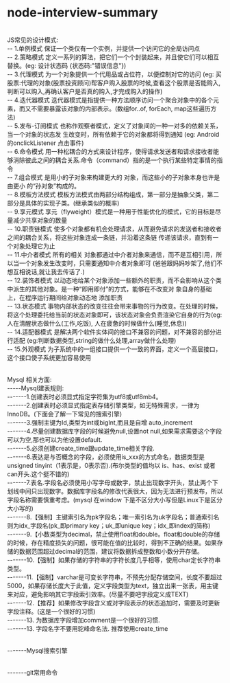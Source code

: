 # node-interview-summary
<br> JS常见的设计模式:
<br> -- 1.单例模式 保证一个类仅有一个实例，并提供一个访问它的全局访问点
<br> -- 2.策略模式 定义一系列的算法，把它们一个个封装起来，并且使它们可以相互替换。(eg: 设计状态码 {状态码:"错误信息"})
<br> -- 3.代理模式 为一个对象提供一个代用品或占位符，以便控制对它的访问 (eg: 买股票:代理的对象(股票投资顾问)帮客户购入股票的时候,查看这个股票是否能购入,判断可以购入,再确认客户是否真的购入,才完成购入的操作)
<br> -- 4.迭代器模式 迭代器模式是指提供一种方法顺序访问一个聚合对象中的各个元素，而又不需要暴露该对象的内部表示。(数组for..of, forEach, map这些遍历方法)
<br> -- 5.发布-订阅模式 也称作观察者模式，定义了对象间的一种一对多的依赖关系，当一个对象的状态发 生改变时，所有依赖于它的对象都将得到通知 (eg: Android的onclickListener 点击事件)
<br> -- 6.命令模式 用一种松耦合的方式来设计程序，使得请求发送者和请求接收者能够消除彼此之间的耦合关系.命令（command）指的是一个执行某些特定事情的指令
<br> -- 7.组合模式 是用小的子对象来构建更大的 对象，而这些小的子对象本身也许是由更小 的“孙对象”构成的。
<br> -- 8.模板方法模式 模板方法模式由两部分结构组成，第一部分是抽象父类，第二部分是具体的实现子类。(继承类似的概率)
<br> -- 9.享元模式 享元（flyweight）模式是一种用于性能优化的模式，它的目标是尽量减少共享对象的数量
<br> -- 10.职责链模式 使多个对象都有机会处理请求，从而避免请求的发送者和接收者之间的耦合关系，将这些对象连成一条链，并沿着这条链 传递该请求，直到有一个对象处理它为止
<br> -- 11.中介者模式 所有的相关 对象都通过中介者对象来通信，而不是互相引用，所以当一个对象发生改变时，只需要通知中介者对象即可 (爸爸跟妈妈吵架了,他们不想互相说话,就让我去传话了.)
<br> -- 12.装饰者模式 以动态地给某个对象添加一些额外的职责，而不会影响从这个类中派生的其他对象。是一种“即用即付”的方式，能够在不改变对 象自身的基础上，在程序运行期间给对象动态地 添加职责
<br> -- 13.状态模式 事物内部状态的改变往往会带来事物的行为改变。在处理的时候，将这个处理委托给当前的状态对象即可，该状态对象会负责渲染它自身的行为(eg: 人在清醒状态做什么(工作,吃饭), 人在疲惫的时候做什么(睡觉,休息))
<br> -- 14.适配器模式 是解决两个软件实体间的接口不兼容的问题，对不兼容的部分进行适配 (eg:判断数据类型,string的做什么处理,array做什么处理)
<br> -- 15.外观模式 为子系统中的一组接口提供一个一致的界面，定义一个高层接口，这个接口使子系统更加容易使用

<br> Mysql 相关方面:
<br> -----Mysql建表规则:
<br> -------1.创建表时必须显式指定字符集为utf8或utf8mb4。
<br> -------2.创建表时必须显式指定表存储引擎类型，如无特殊需求，一律为InnoDB。(下面会了解一下常见的搜索引擎)
<br> -------3.强制主键为Id,类型为int或bigInt,而且是自增 auto_increment
<br> -------4.尽量创建数据库字段的时候避免null,设置not null,如果需求需要这个字段可以为空,那也可以为他设置default.
<br> -------5.必须创建create_time跟update_time相关字段.
<br> -------6.表达是与否概念的字段，必须使用is_xxx的方式命名，数据类型是unsigned tinyint（1表示是，0表示否).(布尔类型的值均以 is、has、exist 或者 can开头.这个挺不错的)
<br> -------7.表名.字段名必须使用小写字母或数字，禁止出现数字开头，禁止两个下划线中间只出现数字。数据库字段名的修改代表很大，因为无法进行预发布，所以字段名称需要慎重考虑。(mysql 在window 下是不区分大小写但是Linux下是区分大小写的)
<br> -------8.【强制】主键索引名为pk字段名；唯一索引名为uk字段名；普通索引名则为idx_字段名(pk_即primary key；uk_即unique key；idx_即index的简称)
<br> -------9.【小数类型为decimal，禁止使用float和double。float和double的存储的时候，存在精度损失的问题，很可能在值的比较时，得到不正确的结果。如果存储的数据范围超过decimal的范围，建议将数据拆成整数和小数分开存储。
<br> -------10.【强制】如果存储的字符串的字符长度几乎相等，使用char定长字符串类型。
<br> -------11.【强制】varchar是可变长字符串，不预先分配存储空间，长度不要超过5000，如果存储长度大于此值，定义字段类型为text，独立出来一张表，用主键来对应，避免影响其它字段索引效率。(尽量不要吧字段定义成TEXT)
<br> -------12.【推荐】如果修改字段含义或对字段表示的状态追加时，需要及时更新字段注释。(这是一个很好的习惯)
<br> -------13. 为数据库字段增加comment是一个很好的习惯.
<br> -------13. 字段名字不要用驼峰命名法. 推荐使用create_time
 
<br> -------Mysql搜索引擎

<br> -------git常用命令
